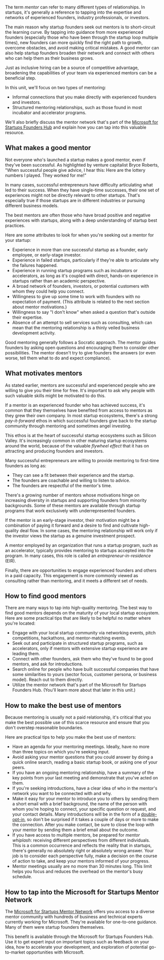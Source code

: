 The term *mentor* can refer to many different types of relationships. In startups, it's generally a reference to tapping into the expertise and networks of experienced founders, industry professionals, or investors.

The main reason why startup founders seek out mentors is to short-circuit the learning curve. By tapping into guidance from more experienced founders (especially those who have been through the startup loop multiple times), new founders can more quickly find the right path to growth, overcome obstacles, and avoid making critical mistakes. A good mentor can also help startup founders broaden their network and connect with others who can help them as their business grows.

Just as inclusive hiring can be a source of competitive advantage, broadening the capabilities of your team via experienced mentors can be a beneficial step.

In this unit, we'll focus on two types of mentoring:

- Informal connections that you make directly with experienced founders and investors.
- Structured mentoring relationships, such as those found in most incubator and accelerator programs.

We'll also briefly discuss the mentor network that's part of the [Microsoft for Startups Founders Hub](https://www.microsoft.com/startups?azure-portal=true) and explain how you can tap into this valuable resource.

## What makes a good mentor

Not everyone who's launched a startup makes a good mentor, even if they've been successful. As highlighted by venture capitalist Bryce Roberts, "When successful people give advice, I hear this: Here are the lottery numbers I played. They worked for me!"

In many cases, successful entrepreneurs have difficulty articulating what led to their success. When they have single-time successes, their one set of experiences might not be directly relevant to other startups. That's especially true if those startups are in different industries or pursuing different business models.

The best mentors are often those who have broad positive and negative experiences with startups, along with a deep understanding of startup best practices.

Here are some attributes to look for when you're seeking out a mentor for your startup:

- Experience in more than one successful startup as a founder, early employee, or early-stage investor.
- Experience in failed startups, particularly if they're able to articulate why the failures happened.
- Experience in running startup programs such as incubators or accelerators, as long as it's coupled with direct, hands-on experience in startups rather than an academic perspective.
- A broad network of founders, investors, or potential customers with whom they could help you connect.
- Willingness to give up some time to work with founders with no expectation of payment. (This attribute is related to the next section about mentor motivations.)
- Willingness to say "I don't know" when asked a question that's outside their expertise.
- Absence of an attempt to sell services such as consulting, which can mean that the mentoring relationship is a thinly veiled business development activity.

Good mentoring generally follows a Socratic approach. The mentor guides founders by asking open questions and encouraging them to consider other possibilities. The mentor doesn't try to give founders the answers (or even worse, tell them what to do and expect compliance).

## What motivates mentors

As stated earlier, mentors are successful and experienced people who are willing to give you their time for free. It's important to ask why people with such valuable skills might be motivated to do this.

If a mentor is an experienced founder who has achieved success, it's common that they themselves have benefited from access to mentors as they grew their own company. In most startup ecosystems, there's a strong *pay-it-forward* ethos in which successful founders give back to the startup community through mentoring and sometimes angel investing.

This ethos is at the heart of successful startup ecosystems such as Silicon Valley. It's increasingly common in other maturing startup ecosystems around the world, because of the valuable *flywheel effect* that it has on attracting and producing founders and investors.

Many successful entrepreneurs are willing to provide mentoring to first-time founders as long as:

- They can see a fit between their experience and the startup.
- The founders are coachable and willing to listen to advice.
- The founders are respectful of the mentor's time.

There's a growing number of mentors whose motivations hinge on increasing diversity in startups and supporting founders from minority backgrounds. Some of these mentors are available through startup programs that work exclusively with underrepresented founders.

If the mentor is an early-stage investor, their motivation might be a combination of paying it forward and a desire to find and cultivate high-quality deal flow. In some cases, the mentoring relationship will work only if the investor views the startup as a genuine investment prospect.

A mentor employed by an organization that runs a startup program, such as an accelerator, typically provides mentoring to startups accepted into the program. In many cases, this role is called an *entrepreneur-in-residence* (EIR).

Finally, there are opportunities to engage experienced founders and others in a paid capacity. This engagement is more commonly viewed as consulting rather than mentoring, and it meets a different set of needs.

## How to find good mentors

There are many ways to tap into high-quality mentoring. The best way to find good mentors depends on the maturity of your local startup ecosystem. Here are some practical tips that are likely to be helpful no matter where you're located:

- Engage with your local startup community via networking events, pitch competitions, hackathons, and mentor-matching events.
- Seek out and participate in structured startup programs, such as accelerators, only if mentors with extensive startup experience are leading them.
- Connect with other founders, ask them who they've found to be good mentors, and ask for introductions.
- Search online for people who have built successful companies that have some similarities to yours (sector focus, customer persona, or business model). Reach out to them directly.
- Utilize the mentor network that's part of the Microsoft for Startups Founders Hub. (You'll learn more about that later in this unit.)

## How to make the best use of mentors

Because mentoring is usually not a paid relationship, it's critical that you make the best possible use of this scarce resource and ensure that you don't overstep reasonable boundaries.

Here are practical tips to help you make the best use of mentors:

- Have an agenda for your mentoring meetings. Ideally, have no more than three topics on which you're seeking input.
- Avoid asking your mentor questions that you could answer by doing a quick online search, reading a basic startup book, or asking one of your peers.
- If you have an ongoing mentoring relationship, have a summary of the key points from your last meeting and demonstrate that you've acted on them.
- If you're seeking introductions, have a clear idea of who in the mentor's network you want to be connected with and why.
- Make it easy for your mentor to introduce you to others by sending them a short email with a brief background, the name of the person with whom you're hoping to connect, your specific question or request, and your contact details. Many introductions will be in the form of a [double-opt-in](https://galileo.ventures/post/how-to-make-and-accept-email-intros?azure-portal=true  ), so don't be surprised if it takes a couple of days or more to make the connection. After you make contact, be sure to close the loop with your mentor by sending them a brief email about the outcome.
- If you have access to multiple mentors, be prepared for *mentor whiplash*: receiving different perspectives from different individuals. This is a common occurrence and reflects the reality that in startups, there's generally no absolutely right or absolutely wrong answer. Your job is to consider each perspective fully, make a decision on the course of action to take, and keep your mentors informed of your progress.
- Mentor meetings usually are no more than 30 minutes long. This limit helps you focus and reduces the overhead on the mentor's busy schedule.

## How to tap into the Microsoft for Startups Mentor Network

The [Microsoft for Startups Mentor Network](https://startups.microsoft.com/blog/mentorshipprimer?azure-portal=true) offers you access to a diverse mentor community with hundreds of business and technical experts currently working for Microsoft. They're available for one-to-one guidance. Many of them were startup founders themselves.

This benefit is available through the Microsoft for Startups Founders Hub. Use it to get expert input on important topics such as feedback on your idea, how to accelerate your development, and exploration of potential go-to-market opportunities with Microsoft.
